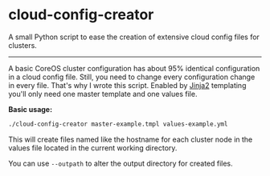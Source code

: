 # cloud-config-creator
A small Python script to ease the creation of extensive cloud config files for clusters.

---

A basic CoreOS cluster configuration has about 95% identical configuration in a cloud config file.
Still, you need to change every configuration change in every file. That's why I wrote this script.
Enabled by [Jinja2](http://jinja.pocoo.org/docs/dev/templates/) templating you'll only need one master
template and one values file.

**Basic usage:**

```bash
./cloud-config-creator master-example.tmpl values-example.yml
```

This will create files named like the hostname for each cluster node in the values file located in the current working
directory.

You can use `--outpath` to alter the output directory for created files.
